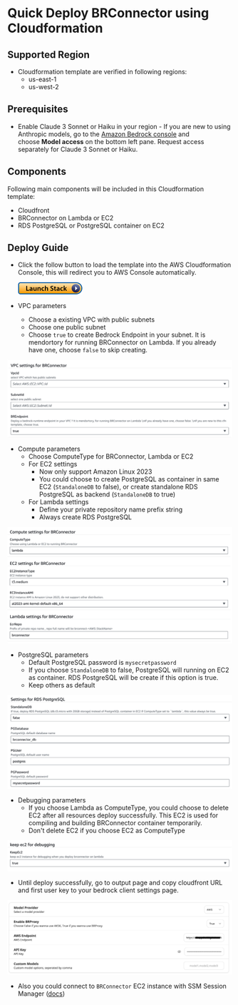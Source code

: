 # Quick Deploy BRConnector using Cloudformation

## Supported Region
- Cloudformation template are verified in following regions:
    - us-east-1
    - us-west-2

## Prerequisites
- Enable Claude 3 Sonnet or Haiku in your region - If you are new to using Anthropic models, go to the [Amazon Bedrock console](https://console.aws.amazon.com/bedrock/) and choose **Model access** on the bottom left pane. Request access separately for Claude 3 Sonnet or Haiku.

## Components
Following main components will be included in this Cloudformation template: 
- Cloudfront
- BRConnector on Lambda or EC2
- RDS PostgreSQL or PostgreSQL container on EC2

## Deploy Guide

- Click the follow button to load the template into the AWS Cloudformation Console, this will redirect you to AWS Console automatically.

  [![Launch Stack](../assets/launch-stack.png)](https://console.aws.amazon.com/cloudformation/home#/stacks/create/template?stackName=SampleClientForBedrockBRConnector&templateURL=https://sample-client-for-bedrock-clouformation.s3.us-west-2.amazonaws.com/quick-build-brconnector.yaml)
  
- VPC parameters
    - Choose a existing VPC with public subnets
    - Choose one public subnet
    - Choose `true` to create Bedrock Endpoint in your subnet. It is mendortory for running BRConnector on Lambda. If you already have one, choose `false` to skip creating.

![IMG-quick-build-brconnector-on-ec2.png](IMG-quick-build-brconnector-on-ec2.png)

- Compute parameters
    - Choose ComputeType for BRConnector, Lambda or EC2
    - For EC2 settings
        - Now only support Amazon Linux 2023
        - You could choose to create PostgreSQL as container in same EC2 (`StandaloneDB` to false), or create standalone RDS PostgreSQL as backend (`StandaloneDB` to true)
    - For Lambda settings
        - Define your private repository name prefix string
        - Always create RDS PostgreSQL

![IMG-quick-build-brconnector-on-ec2-3.png](IMG-quick-build-brconnector-on-ec2-3.png)

- PostgreSQL parameters
    - Default PostgreSQL password is `mysecretpassword`
    - If you choose `StandaloneDB` to false, PostgreSQL will running on EC2 as container. RDS PostgreSQL will be create if this option is true.
    - Keep others as default

![IMG-quick-build-brconnector-on-ec2-4.png](IMG-quick-build-brconnector-on-ec2-4.png)

- Debugging parameters
    - If you choose Lambda as ComputeType, you could choose to delete EC2 after all resources deploy successfully. This EC2 is used for compiling and building BRConnector container temporarily. 
    - Don't delete EC2 if you choose EC2 as ComputeType

![IMG-quick-build-brconnector-on-ec2-5.png](IMG-quick-build-brconnector-on-ec2-5.png)

- Until deploy successfully, go to output page and copy cloudfront URL and first user key to your bedrock client settings page.

![IMG-quick-build-brconnector-on-ec2-1.png](IMG-quick-build-brconnector-on-ec2-1.png)

- Also you could connect to `BRConnector` EC2 instance with SSM Session Manager ([docs](https://docs.aws.amazon.com/systems-manager/latest/userguide/session-manager-working-with-sessions-start.html#start-ec2-console))

